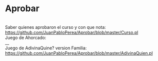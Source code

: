 # Aprobar
<br/>Saber quienes aprobaron el curso y con que nota:
<br/>https://github.com/JuanPabloPerea/Aprobar/blob/master/Curso.pl
<br/>Juego de Ahorcado:
<br/>__
<br/>Juego de AdivinaQuine? version Familia:
<br/>https://github.com/JuanPabloPerea/Aprobar/blob/master/AdivinaQuien.pl

